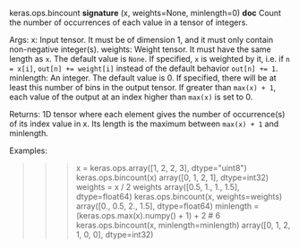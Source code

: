 keras.ops.bincount
__signature__
(x, weights=None, minlength=0)
__doc__
Count the number of occurrences of each value in a tensor of integers.

Args:
    x: Input tensor.
        It must be of dimension 1, and it must only contain non-negative
        integer(s).
    weights: Weight tensor.
        It must have the same length as `x`. The default value is `None`.
        If specified, `x` is weighted by it, i.e. if `n = x[i]`,
        `out[n] += weight[i]` instead of the default behavior `out[n] += 1`.
    minlength: An integer.
        The default value is 0. If specified, there will be at least
        this number of bins in the output tensor. If greater than
        `max(x) + 1`, each value of the output at an index higher than
        `max(x)` is set to 0.

Returns:
    1D tensor where each element gives the number of occurrence(s) of its
    index value in x. Its length is the maximum between `max(x) + 1` and
    minlength.

Examples:
>>> x = keras.ops.array([1, 2, 2, 3], dtype="uint8")
>>> keras.ops.bincount(x)
array([0, 1, 2, 1], dtype=int32)
>>> weights = x / 2
>>> weights
array([0.5, 1., 1., 1.5], dtype=float64)
>>> keras.ops.bincount(x, weights=weights)
array([0., 0.5, 2., 1.5], dtype=float64)
>>> minlength = (keras.ops.max(x).numpy() + 1) + 2 # 6
>>> keras.ops.bincount(x, minlength=minlength)
array([0, 1, 2, 1, 0, 0], dtype=int32)
